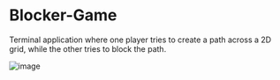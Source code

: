 # Blocker-Game

Terminal application where one player tries to create a path across a 2D grid, while the other tries to block the path.

![image](https://github.com/OliverHeber/Blocker-Game/assets/68522274/3dd465b7-f0a8-4d5b-a9b6-683f1237e55c)
